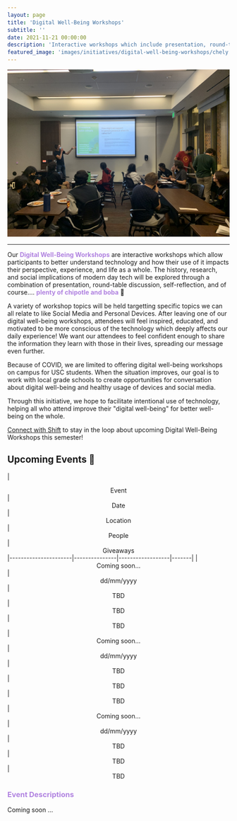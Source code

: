 ```yaml
---
layout: page
title: 'Digital Well-Being Workshops'
subtitle: ''
date: 2021-11-21 00:00:00
description: 'Interactive workshops which include presentation, round-table discussion, and reflection, ultimately helping attendees learn more about implementing digital well-being practices.'
featured_image: 'images/initiatives/digital-well-being-workshops/chely.jpg'
---
```

![Picc](/images/initiatives/digital-well-being-workshops/adam.jpg)

---
Our <b style="color:#B082E0">Digital Well-Being Workshops</b> are interactive workshops which allow participants to better understand technology and how their use of it impacts their perspective, experience, and life as a whole. The history, research, and social implications of modern day tech will be explored through a combination of presentation, round-table discussion, self-reflection, and of course.... <b style="color:#B082E0">plenty of chipotle and boba</b> 🥑

A variety of workshop topics will be held targetting specific topics we can all relate to like Social Media and Personal Devices. After leaving one of our digital well-being workshops, attendees will feel inspired, educated, and motivated to be more conscious of the technology which deeply affects our daily experience! We want our attendees to feel confident enough to share the information they learn with those in their lives, spreading our message even further. 

Because of COVID, we are limited to offering digital well-being workshops on campus for USC students. When the situation improves, our goal is to work with local grade schools to create opportunities for conversation about digital well-being and healthy usage of devices and social media.

Through this initiative, we hope to facilitate intentional use of technology, helping all who attend improve their "digital well-being" for better well-being on the whole.

[Connect with Shift](/contact) to stay in the loop about upcoming Digital Well-Being Workshops this semester!

## Upcoming Events 📅

| <center> Event </center>| <center> Date </center> | <center> Location </center> | <center> People </center> | <center> Giveaways </center>
|----------------------|---------------|------------------|-------|
| <center> Coming soon... </center> | <center> dd/mm/yyyy </center>| <center> TBD </center>| <center> TBD </center>| <center> TBD </center>
| <center> Coming soon... </center> | <center> dd/mm/yyyy </center>| <center> TBD </center>| <center> TBD </center> | <center> TBD </center>
| <center> Coming soon... </center> | <center> dd/mm/yyyy </center>| <center> TBD </center>| <center> TBD </center> | <center> TBD </center> 

<h3 style="color:#B082E0">Event Descriptions</h3>
Coming soon ... <br>